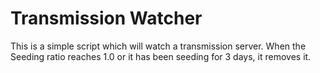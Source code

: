 # Transmission Watcher
This is a simple script which will watch a transmission server. When the Seeding ratio reaches 1.0 or it has been seeding for 3 days, it removes it. 